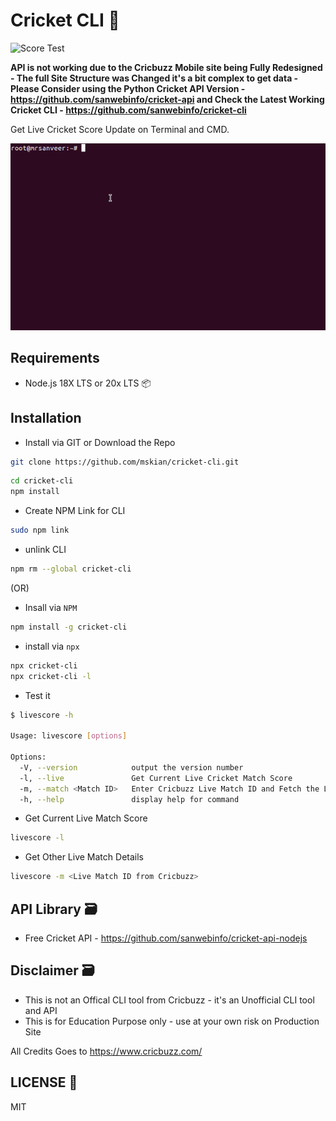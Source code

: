 # Cricket CLI 🏏

![Score Test](https://github.com/mskian/cricket-cli/workflows/Score%20Test/badge.svg)  

**API is not working due to the Cricbuzz Mobile site being Fully Redesigned - The full Site Structure was Changed it's a bit complex to get data - Please Consider using the Python Cricket API Version - <https://github.com/sanwebinfo/cricket-api> and Check the Latest Working Cricket CLI - <https://github.com/sanwebinfo/cricket-cli>**  

Get Live Cricket Score Update on Terminal and CMD.  

<p>
<img alt="Cricket Score" src="https://raw.githubusercontent.com/mskian/cricket-cli/main/screeshot.gif">
</p>

## Requirements

- Node.js 18X LTS or 20x LTS 📦

## Installation

- Install via GIT or Download the Repo

```sh
git clone https://github.com/mskian/cricket-cli.git
```

```sh
cd cricket-cli
npm install
```

- Create NPM Link for CLI

```sh
sudo npm link
```

- unlink CLI

```sh
npm rm --global cricket-cli
```

(OR)

- Insall via `NPM`

```sh
npm install -g cricket-cli
```

- install via `npx`

```sh
npx cricket-cli
npx cricket-cli -l
```

- Test it

```sh
$ livescore -h

Usage: livescore [options]

Options:
  -V, --version            output the version number
  -l, --live               Get Current Live Cricket Match Score
  -m, --match <Match ID>   Enter Cricbuzz Live Match ID and Fetch the Live Score data from Cricbuzz Live Score Data
  -h, --help               display help for command
 ```

- Get Current Live Match Score

```sh
livescore -l
```

- Get Other Live Match Details

```sh
livescore -m <Live Match ID from Cricbuzz>
```

## API Library 🗃

- Free Cricket API - <https://github.com/sanwebinfo/cricket-api-nodejs>

## Disclaimer 🗃

- This is not an Offical CLI tool from Cricbuzz - it's an Unofficial CLI tool and API
- This is for Education Purpose only - use at your own risk on Production Site

All Credits Goes to <https://www.cricbuzz.com/>  

## LICENSE 📕

MIT
